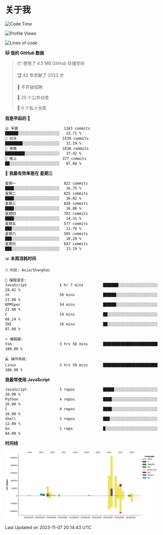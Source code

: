 # 关于我

<!--START_SECTION:waka-->
![Code Time](http://img.shields.io/badge/Code%20Time-822%20hrs%2026%20mins-blue)

![Profile Views](http://img.shields.io/badge/%E4%B8%AA%E4%BA%BA%E8%B5%84%E6%96%99%E8%A7%82%E7%9C%8B%E6%AC%A1%E6%95%B0-0-blue)

![Lines of code](https://img.shields.io/badge/%E4%BB%8E%E3%80%8CHello%20World%E3%80%8D%E8%B5%B7%E6%88%91%E5%B7%B2%E7%BB%8F%E5%86%99%E4%BA%86-859.8%20thousand%20%E8%A1%8C%E4%BB%A3%E7%A0%81-blue)

**🐱 我的 GitHub 数据** 

> 📦  使用了 4.5 MB GitHub 存储空间 
 > 
> 🏆 82 年贡献了 2023 次
 > 
> 🚫 不开放招聘
 > 
> 📜 25 个公共仓库 
 > 
> 🔑 0 个私人仓库 
 > 
**我是早起的 🐤** 

```text
🌞 早晨                     1163 commits        ██████░░░░░░░░░░░░░░░░░░░   23.71 % 
🌆 白天                     1530 commits        ████████░░░░░░░░░░░░░░░░░   31.19 % 
🌃 傍晚                     1836 commits        █████████░░░░░░░░░░░░░░░░   37.42 % 
🌙 晚上                     377 commits         ██░░░░░░░░░░░░░░░░░░░░░░░   07.68 % 
```
📅 **我最有效率是在 星期三** 

```text
星期一                      822 commits         ████░░░░░░░░░░░░░░░░░░░░░   16.75 % 
星期二                      825 commits         ████░░░░░░░░░░░░░░░░░░░░░   16.82 % 
星期三                      828 commits         ████░░░░░░░░░░░░░░░░░░░░░   16.88 % 
星期四                      702 commits         ████░░░░░░░░░░░░░░░░░░░░░   14.31 % 
星期五                      577 commits         ███░░░░░░░░░░░░░░░░░░░░░░   11.76 % 
星期六                      505 commits         ███░░░░░░░░░░░░░░░░░░░░░░   10.29 % 
星期日                      647 commits         ███░░░░░░░░░░░░░░░░░░░░░░   13.19 % 
```


📊 **本周消耗时间** 

```text
🕑︎ 时区: Asia/Shanghai

💬 编程语言: 
JavaScript               1 hr 7 mins         ███████░░░░░░░░░░░░░░░░░░   28.41 % 
sh                       56 mins             ██████░░░░░░░░░░░░░░░░░░░   23.88 % 
RPMSpec                  54 mins             ██████░░░░░░░░░░░░░░░░░░░   22.88 % 
C                        19 mins             ██░░░░░░░░░░░░░░░░░░░░░░░   08.24 % 
INI                      16 mins             ██░░░░░░░░░░░░░░░░░░░░░░░   07.08 % 

🔥 编辑器: 
Vim                      3 hrs 58 mins       █████████████████████████   100.00 % 

💻 操作系统: 
Linux                    3 hrs 58 mins       █████████████████████████   100.00 % 
```

**我最常使用 JavaScript** 

```text
JavaScript               5 repos             █████░░░░░░░░░░░░░░░░░░░░   20.00 % 
Python                   4 repos             ████░░░░░░░░░░░░░░░░░░░░░   16.00 % 
C                        4 repos             ████░░░░░░░░░░░░░░░░░░░░░   16.00 % 
Shell                    3 repos             ███░░░░░░░░░░░░░░░░░░░░░░   12.00 % 
Go                       1 repo              █░░░░░░░░░░░░░░░░░░░░░░░░   04.00 % 
```



**时间线**

![Lines of Code chart](https://raw.githubusercontent.com/Arondight/Arondight/master/assets/bar_graph.png)


 Last Updated on 2023-11-07 20:14:43 UTC
<!--END_SECTION:waka-->
